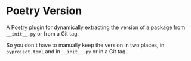 # Poetry Version

A [Poetry](https://python-poetry.org/) plugin for dynamically extracting the version of a package from `__init__.py` or from a Git tag.

So you don't have to manually keep the version in two places, in `pyproject.toml` and in `__init__.py` or in a Git tag.

